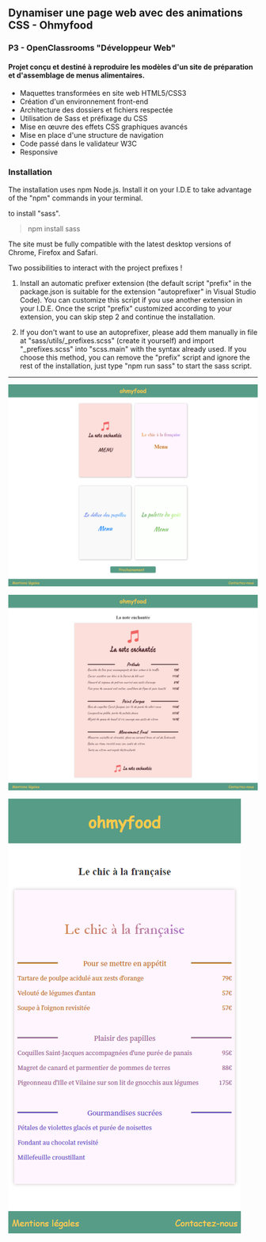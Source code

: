 ## Dynamiser une page web avec des animations CSS - Ohmyfood
### P3 - OpenClassrooms "Développeur Web"
#### Projet conçu et destiné à reproduire les modèles d'un site de préparation et d'assemblage de menus alimentaires.
- Maquettes transformées en site web HTML5/CSS3
- Création d'un environnement front-end
- Architecture des dossiers et fichiers respectée
- Utilisation de Sass et préfixage du CSS
- Mise en œuvre des effets CSS graphiques avancés
- Mise en place d'une structure de navigation
- Code passé dans le validateur W3C
- Responsive

### Installation

The installation uses npm Node.js. Install it on your I.D.E to take advantage of the "npm" commands in your terminal.

to install "sass".
> npm install sass

The site must be fully compatible with the latest desktop versions of Chrome, Firefox and Safari.

Two possibilities to interact with the project prefixes !

1. Install an automatic prefixer extension (the default script "prefix" in the package.json is suitable for the extension "autoprefixer" in Visual Studio Code).
You can customize this script if you use another extension in your I.D.E.
Once the script "prefix" customized according to your extension, you can skip step 2 and continue the installation.

2. If you don't want to use an autoprefixer, please add them manually in file at "sass/utils/_prefixes.scss" (create it yourself) and import "_prefixes.scss" into "scss.main" with the syntax already used.
If you choose this method, you can remove the "prefix" script and ignore the rest of the installation, just type "npm run sass" to start the sass script.
- - -

![CV](/public/img/Ohmyfood.png)

![CV](/public/img/Ohmyfood%20Responsive%202.png)

![CV](/public/img/Ohmyfood%20Responsive.png)
